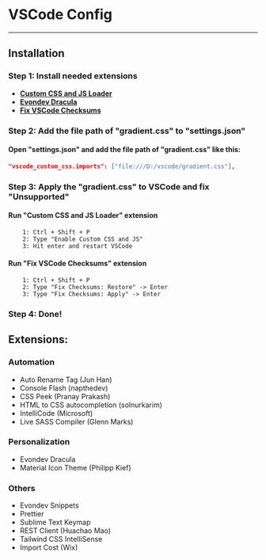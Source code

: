 # VSCode Config

---

## Installation

### Step 1: Install needed extensions

-   [**Custom CSS and JS Loader**](https://marketplace.visualstudio.com/items?itemName=be5invis.vscode-custom-css)
-   [**Evondev Dracula**](https://marketplace.visualstudio.com/items?itemName=evondev.dracula-high-contrast)
-   [**Fix VSCode Checksums**](https://marketplace.visualstudio.com/items?itemName=lehni.vscode-fix-checksums)

### Step 2: Add the file path of "gradient.css" to "settings.json"

#### Open "settings.json" and add the file path of "gradient.css" like this:

```json
"vscode_custom_css.imports": ["file:///D:/vscode/gradient.css"],
```

### Step 3: Apply the "gradient.css" to VSCode and fix "Unsupported"

#### Run "Custom CSS and JS Loader" extension

```console
	1: Ctrl + Shift + P
	2: Type "Enable Custom CSS and JS"
	3: Hit enter and restart VSCode
```

#### Run "Fix VSCode Checksums" extension

```console
	1: Ctrl + Shift + P
	2: Type "Fix Checksums: Restore" -> Enter
	3: Type "Fix Checksums: Apply" -> Enter
```

### Step 4: Done!

## Extensions:

### Automation

-   Auto Rename Tag (Jun Han)
-   Console Flash (napthedev)
-   CSS Peek (Pranay Prakash)
-   HTML to CSS autocompletion (solnurkarim)
-   IntelliCode (Microsoft)
-   Live SASS Compiler (Glenn Marks)

### Personalization

-   Evondev Dracula
-   Material Icon Theme (Philipp Kief)

### Others

-   Evondev Snippets
-   Prettier
-   Sublime Text Keymap
-   REST Client (Huachao Mao)
-   Tailwind CSS IntelliSense
-   Import Cost (Wix)
